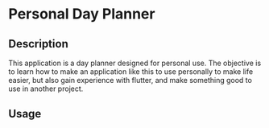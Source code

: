 # Personal Day Planner

## Description

This application is a day planner designed for personal use. The objective is to learn how to make an application like this to use personally to make life easier, but also gain experience with flutter, and make something good to use in another project.

## Usage